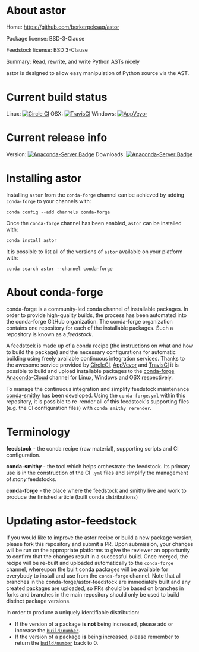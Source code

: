 About astor
===========

Home: https://github.com/berkerpeksag/astor

Package license: BSD-3-Clause

Feedstock license: BSD 3-Clause

Summary: Read, rewrite, and write Python ASTs nicely

astor is designed to allow easy manipulation of Python source via the AST.


Current build status
====================

Linux: [![Circle CI](https://circleci.com/gh/conda-forge/astor-feedstock.svg?style=shield)](https://circleci.com/gh/conda-forge/astor-feedstock)
OSX: [![TravisCI](https://travis-ci.org/conda-forge/astor-feedstock.svg?branch=master)](https://travis-ci.org/conda-forge/astor-feedstock)
Windows: [![AppVeyor](https://ci.appveyor.com/api/projects/status/github/conda-forge/astor-feedstock?svg=True)](https://ci.appveyor.com/project/conda-forge/astor-feedstock/branch/master)

Current release info
====================
Version: [![Anaconda-Server Badge](https://anaconda.org/conda-forge/astor/badges/version.svg)](https://anaconda.org/conda-forge/astor)
Downloads: [![Anaconda-Server Badge](https://anaconda.org/conda-forge/astor/badges/downloads.svg)](https://anaconda.org/conda-forge/astor)

Installing astor
================

Installing `astor` from the `conda-forge` channel can be achieved by adding `conda-forge` to your channels with:

```
conda config --add channels conda-forge
```

Once the `conda-forge` channel has been enabled, `astor` can be installed with:

```
conda install astor
```

It is possible to list all of the versions of `astor` available on your platform with:

```
conda search astor --channel conda-forge
```


About conda-forge
=================

conda-forge is a community-led conda channel of installable packages.
In order to provide high-quality builds, the process has been automated into the
conda-forge GitHub organization. The conda-forge organization contains one repository
for each of the installable packages. Such a repository is known as a *feedstock*.

A feedstock is made up of a conda recipe (the instructions on what and how to build
the package) and the necessary configurations for automatic building using freely
available continuous integration services. Thanks to the awesome service provided by
[CircleCI](https://circleci.com/), [AppVeyor](http://www.appveyor.com/)
and [TravisCI](https://travis-ci.org/) it is possible to build and upload installable
packages to the [conda-forge](https://anaconda.org/conda-forge)
[Anaconda-Cloud](http://docs.anaconda.org/) channel for Linux, Windows and OSX respectively.

To manage the continuous integration and simplify feedstock maintenance
[conda-smithy](http://github.com/conda-forge/conda-smithy) has been developed.
Using the ``conda-forge.yml`` within this repository, it is possible to re-render all of
this feedstock's supporting files (e.g. the CI configuration files) with ``conda smithy rerender``.


Terminology
===========

**feedstock** - the conda recipe (raw material), supporting scripts and CI configuration.

**conda-smithy** - the tool which helps orchestrate the feedstock.
                   Its primary use is in the construction of the CI ``.yml`` files
                   and simplify the management of *many* feedstocks.

**conda-forge** - the place where the feedstock and smithy live and work to
                  produce the finished article (built conda distributions)


Updating astor-feedstock
========================

If you would like to improve the astor recipe or build a new
package version, please fork this repository and submit a PR. Upon submission,
your changes will be run on the appropriate platforms to give the reviewer an
opportunity to confirm that the changes result in a successful build. Once
merged, the recipe will be re-built and uploaded automatically to the
`conda-forge` channel, whereupon the built conda packages will be available for
everybody to install and use from the `conda-forge` channel.
Note that all branches in the conda-forge/astor-feedstock are
immediately built and any created packages are uploaded, so PRs should be based
on branches in forks and branches in the main repository should only be used to
build distinct package versions.

In order to produce a uniquely identifiable distribution:
 * If the version of a package **is not** being increased, please add or increase
   the [``build/number``](http://conda.pydata.org/docs/building/meta-yaml.html#build-number-and-string).
 * If the version of a package **is** being increased, please remember to return
   the [``build/number``](http://conda.pydata.org/docs/building/meta-yaml.html#build-number-and-string)
   back to 0.
